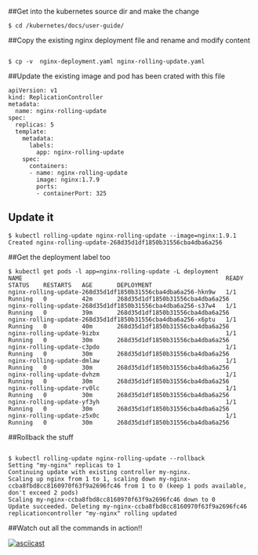 ##Get into the kubernetes source dir and make the change

```
$ cd /kubernetes/docs/user-guide/

```

##Copy the existing nginx deployment file and rename and modify content
```

$ cp -v  nginx-deployment.yaml nginx-rolling-update.yaml

```

##Update the existing image and pod has been crated with this file

```
apiVersion: v1
kind: ReplicationController
metadata:
  name: nginx-rolling-update
spec:
  replicas: 5
  template:
    metadata:
      labels:
        app: nginx-rolling-update
    spec:
      containers:
      - name: nginx-rolling-update
        image: nginx:1.7.9
        ports:
        - containerPort: 325

```

## Update it 
```
$ kubectl rolling-update nginx-rolling-update --image=nginx:1.9.1
Created nginx-rolling-update-268d35d1df1850b31556cba4dba6a256                                                                                                            

```

##Get the deployment label too

```
$ kubectl get pods -l app=nginx-rolling-update -L deployment
NAME                                                          READY     STATUS    RESTARTS   AGE       DEPLOYMENT
nginx-rolling-update-268d35d1df1850b31556cba4dba6a256-hkn9w   1/1       Running   0          42m       268d35d1df1850b31556cba4dba6a256
nginx-rolling-update-268d35d1df1850b31556cba4dba6a256-s37w4   1/1       Running   0          39m       268d35d1df1850b31556cba4dba6a256
nginx-rolling-update-268d35d1df1850b31556cba4dba6a256-x6ptu   1/1       Running   0          40m       268d35d1df1850b31556cba4dba6a256
nginx-rolling-update-9izbx                                    1/1       Running   0          30m       268d35d1df1850b31556cba4dba6a256
nginx-rolling-update-c3pdo                                    1/1       Running   0          30m       268d35d1df1850b31556cba4dba6a256
nginx-rolling-update-dmlaw                                    1/1       Running   0          30m       268d35d1df1850b31556cba4dba6a256
nginx-rolling-update-dvhzm                                    1/1       Running   0          30m       268d35d1df1850b31556cba4dba6a256
nginx-rolling-update-rv0lc                                    1/1       Running   0          30m       268d35d1df1850b31556cba4dba6a256
nginx-rolling-update-yf3yh                                    1/1       Running   0          30m       268d35d1df1850b31556cba4dba6a256
nginx-rolling-update-z5x0c                                    1/1       Running   0          30m       268d35d1df1850b31556cba4dba6a256

```

##Rollback the stuff

```

$ kubectl rolling-update nginx-rolling-update --rollback
Setting "my-nginx" replicas to 1
Continuing update with existing controller my-nginx.
Scaling up nginx from 1 to 1, scaling down my-nginx-ccba8fbd8cc8160970f63f9a2696fc46 from 1 to 0 (keep 1 pods available, don't exceed 2 pods)
Scaling my-nginx-ccba8fbd8cc8160970f63f9a2696fc46 down to 0
Update succeeded. Deleting my-nginx-ccba8fbd8cc8160970f63f9a2696fc46
replicationcontroller "my-nginx" rolling updated

```

##Watch out all the commands in action!!

[![asciicast](https://asciinema.org/a/6p62gcyxf06jnx7lrvk7kni4y.png)](https://asciinema.org/a/6p62gcyxf06jnx7lrvk7kni4y)

